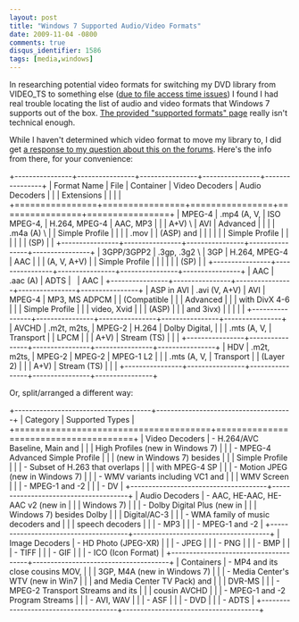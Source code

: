 ```yaml
---
layout: post
title: "Windows 7 Supported Audio/Video Formats"
date: 2009-11-04 -0800
comments: true
disqus_identifier: 1586
tags: [media,windows]
---
```

In researching potential video formats for switching my DVD library from
VIDEO\_TS to something else ([due to file access time
issues](/archive/2009/10/26/one-year-retrospective-with-windows-home-server.aspx))
I found I had real trouble locating the list of audio and video formats
that Windows 7 supports out of the box. [The provided "supported
formats"
page](http://www.microsoft.com/windows/windows-media-center/learn-more/media-library/articles/media-library-file-types.aspx)
really isn't technical enough.

While I haven't determined which video format to move my library to, I
did get [a response to my question about this on the
forums](http://social.technet.microsoft.com/Forums/en-US/w7itpromedia/thread/fbdf8df9-b38c-4419-8a5d-19ee7ed0ef08).
Here's the info from there, for your convenience:

+----------------+----------------+----------------+----------------+----------------+
| Format Name    | File           | Container      | Video Decoders | Audio Decoders |
|                | Extensions     |                |                |                |
+================+================+================+================+================+
| MPEG-4         | .mp4 (A, V,    | ISO MPEG-4,    | H.264, MPEG-4  | AAC, MP3       |
|                | A+V) \         | AVI            | Advanced       |                |
|                | .m4a (A) \     |                | Simple Profile |                |
|                | .mov           |                | (ASP) and      |                |
|                |                |                | Simple Profile |                |
|                |                |                | (SP)           |                |
+----------------+----------------+----------------+----------------+----------------+
| 3GPP/3GPP2     | .3gp, .3g2 \   | 3GP            | H.264, MPEG-4  | AAC            |
|                | (A, V, A+V)    |                | Simple Profile |                |
|                |                |                | (SP)           |                |
+----------------+----------------+----------------+----------------+----------------+
| AAC            | .aac (A)       | ADTS           |                | AAC            |
+----------------+----------------+----------------+----------------+----------------+
| ASP in AVI     | .avi (V, A+V)  | AVI            | MPEG-4         | MP3, MS ADPCM  |
| (Compatible    |                |                | Advanced       |                |
| with DivX 4-6  |                |                | Simple Profile |                |
| video, Xvid    |                |                | (ASP)          |                |
| and 3ivx)      |                |                |                |                |
+----------------+----------------+----------------+----------------+----------------+
| AVCHD          | .m2t, m2ts,    | MPEG-2         | H.264          | Dolby Digital, |
|                | .mts (A, V,    | Transport      |                | LPCM           |
|                | A+V)           | Stream (TS)    |                |                |
+----------------+----------------+----------------+----------------+----------------+
| HDV            | .m2t, m2ts,    | MPEG-2         | MPEG-2         | MPEG-1 L2      |
|                | .mts (A, V,    | Transport      |                | (Layer 2)      |
|                | A+V)           | Stream (TS)    |                |                |
+----------------+----------------+----------------+----------------+----------------+

Or, split/arranged a different way:

+--------------------------------------+--------------------------------------+
| Category                             | Supported Types                      |
+======================================+======================================+
| Video Decoders                       | -   H.264/AVC Baseline, Main and     |
|                                      |     High Profiles (new in Windows 7) |
|                                      | -   MPEG-4 Advanced Simple Profile   |
|                                      |     (new in Windows 7) besides       |
|                                      |     Simple Profile                   |
|                                      | -   Subset of H.263 that overlaps    |
|                                      |     with MPEG-4 SP                   |
|                                      | -   Motion JPEG (new in Windows 7)   |
|                                      | -   WMV variants including VC1 and   |
|                                      |     WMV Screen                       |
|                                      | -   MPEG-1 and -2                    |
|                                      | -   DV                               |
+--------------------------------------+--------------------------------------+
| Audio Decoders                       | -   AAC, HE-AAC, HE-AAC v2 (new in   |
|                                      |     Windows 7)                       |
|                                      | -   Dolby Digital Plus (new in       |
|                                      |     Windows 7) besides Dolby         |
|                                      |     Digital/AC-3                     |
|                                      | -   WMA family of music decoders and |
|                                      |     speech decoders                  |
|                                      | -   MP3                              |
|                                      | -   MPEG-1 and -2                    |
+--------------------------------------+--------------------------------------+
| Image Decoders                       | -   HD Photo (JPEG-XR)               |
|                                      | -   JPEG                             |
|                                      | -   PNG                              |
|                                      | -   BMP                              |
|                                      | -   TIFF                             |
|                                      | -   GIF                              |
|                                      | -   ICO (Icon Format)                |
+--------------------------------------+--------------------------------------+
| Containers                           | -   MP4 and its close cousins MOV,   |
|                                      |     3GP, M4A (new in Windows 7)      |
|                                      | -   Media Center's WTV (new in Win7  |
|                                      |     and Media Center TV Pack) and    |
|                                      |     DVR-MS                           |
|                                      | -   MPEG-2 Transport Streams and its |
|                                      |     cousin AVCHD                     |
|                                      | -   MPEG-1 and -2 Program Streams    |
|                                      | -   AVI, WAV                         |
|                                      | -   ASF                              |
|                                      | -   DVD                              |
|                                      | -   ADTS                             |
+--------------------------------------+--------------------------------------+



